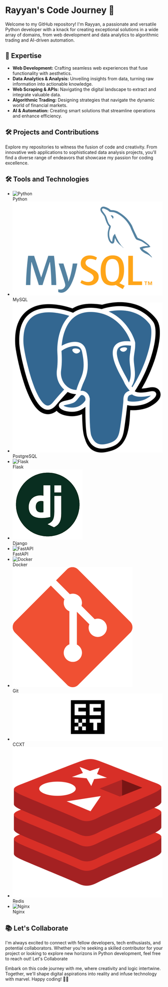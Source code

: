 <!DOCTYPE html>
<html>
<body>
  <div class="container">
    <div class="header">
      <h1>Rayyan's Code Journey 🚀</h1>
      <p>Welcome to my GitHub repository! I'm Rayyan, a passionate and versatile Python developer with a knack for creating exceptional solutions in a wide array of domains, from web development and data analytics to algorithmic trading and AI-driven automation.</p>
    </div>
    <div class="expertise">
      <h2>🚀 Expertise</h2>
      <ul>
        <li><strong>Web Development:</strong> Crafting seamless web experiences that fuse functionality with aesthetics.</li>
        <li><strong>Data Analytics & Analysis:</strong> Unveiling insights from data, turning raw information into actionable knowledge.</li>
        <li><strong>Web Scraping & APIs:</strong> Navigating the digital landscape to extract and integrate valuable data.</li>
        <li><strong>Algorithmic Trading:</strong> Designing strategies that navigate the dynamic world of financial markets.</li>
        <li><strong>AI & Automation:</strong> Creating smart solutions that streamline operations and enhance efficiency.</li>
      </ul>
    </div>
    <div class="projects">
      <h2>🛠️ Projects and Contributions</h2>
      <p>Explore my repositories to witness the fusion of code and creativity. From innovative web applications to sophisticated data analysis projects, you'll find a diverse range of endeavors that showcase my passion for coding excellence.</p>
    </div>
    <div class="tools">
      <h2>🛠️ Tools and Technologies</h2>
      <ul>
        <li><img src="URL_TO_PYTHON_LOGO.png" alt="Python"><br>Python</li>
        <li><img src="icons/MySQL-Logo.png" alt="MySQL"><br>MySQL</li>
        <li><img src="icons/5968342.png" alt="PostgreSQL"><br>PostgreSQL</li>
        <li><img src="URL_TO_FLASK_LOGO.png" alt="Flask"><br>Flask</li>
        <li><img src="icons/django.png" alt="Django"><br>Django</li>
        <li><img src="URL_TO_FASTAPI_LOGO.png" alt="FastAPI"><br>FastAPI</li>
        <li><img src="URL_TO_DOCKER_LOGO.png" alt="Docker"><br>Docker</li>
        <li><img src="icons/Git-Icon-1788C.png" alt="Git"><br>Git</li>
        <li><img src="icons/112665445-2008ec80-8e6c-11eb-9647-623a347ddade.png" alt="CCXT"><br>CCXT</li>
        <li><img src="icons/550460.png" alt="Redis"><br>Redis</li>
        <li><img src="URL_TO_NGINX_LOGO.png" alt="Nginx"><br>Nginx</li>
      </ul>
    </div>
    <div class="collaborate">
      <h2>📚 Let's Collaborate</h2>
      <p>I'm always excited to connect with fellow developers, tech enthusiasts, and potential collaborators. Whether you're seeking a skilled contributor for your project or looking to explore new horizons in Python development, feel free to reach out! Let's Collaborate</p>
    </div>
  </div>
  <div class="footer">
    <p>Embark on this code journey with me, where creativity and logic intertwine. Together, we'll shape digital aspirations into reality and infuse technology with marvel. Happy coding! 🐍🚀</p>
  </div>
</body>
</html>
